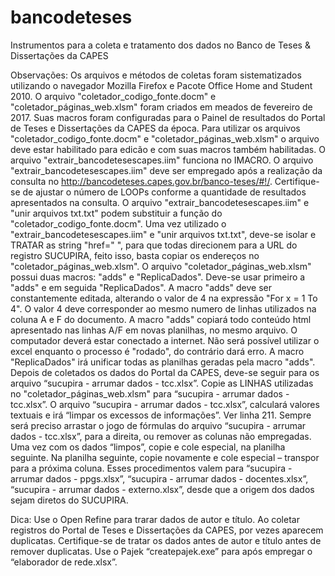 # bancodeteses
Instrumentos para a coleta e tratamento dos dados no Banco de Teses &amp; Dissertações da CAPES

Observações:
Os arquivos e métodos de coletas foram sistematizados utilizando o navegador Mozilla Firefox e Pacote Office Home and Student 2010.
O arquivo "coletador_codigo_fonte.docm" e "coletador_páginas_web.xlsm" foram criados em meados de fevereiro de 2017. Suas macros foram configuradas para o Painel de resultados do Portal de Teses e Dissertações da CAPES da época.
Para utilizar os arquivos  "coletador_codigo_fonte.docm" e "coletador_páginas_web.xlsm" o arquivo deve estar habilitado para edicão e com suas macros também habilitadas.
O arquivo "extrair_bancodetesescapes.iim" funciona no IMACRO.
O arquivo "extrair_bancodetesescapes.iim" deve ser empregado após a realização da consulta no http://bancodeteses.capes.gov.br/banco-teses/#!/.
	Certifique-se de ajustar o número de LOOPs conforme a quantidade de resultados apresentados na consulta. 
O arquivo "extrair_bancodetesescapes.iim" e "unir arquivos txt.txt" podem substituir a função do "coletador_codigo_fonte.docm".
Uma vez utilizado o "extrair_bancodetesescapes.iim" e "unir arquivos txt.txt", deve-se isolar e TRATAR as string "href=" ", para que todas direcionem para a URL do registro SUCUPIRA, feito isso, basta copiar os endereços no "coletador_páginas_web.xlsm".
O arquivo "coletador_páginas_web.xlsm" possui duas macros: "adds" e "ReplicaDados". Deve-se usar primeiro a "adds" e em seguida "ReplicaDados".
    A macro "adds" deve ser constantemente editada, alterando o valor de 4 na expressão "For x = 1 To 4". O valor 4 deve corresponder ao mesmo numero de linhas utilizados na coluna A e F do documento.
    A macro "adds" copiará todo conteúdo html apresentado nas linhas A/F em novas planilhas, no mesmo arquivo. O computador deverá estar conectado a internet. Não será possível utilizar o excel enquanto o processo é "rodado", do contrário dará erro.
    A macro "ReplicaDados" irá unificar todas as planilhas geradas pela macro "adds".
Depois de coletados os dados do Portal da CAPES, deve-se seguir para os arquivo “sucupira - arrumar dados - tcc.xlsx”.
	Copie as LINHAS utilizadas no "coletador_páginas_web.xlsm" para “sucupira - arrumar dados - tcc.xlsx”.
	O arquivo “sucupira - arrumar dados - tcc.xlsx”, calculará valores textuais e irá “limpar os excessos de informações”. Ver linha 211.
		Sempre será preciso arrastar o jogo de fórmulas do arquivo “sucupira - arrumar dados - tcc.xlsx”, para a direita, ou remover as colunas não empregadas.
	Uma vez com os dados “limpos”, copie e cole especial, na planilha seguinte.
	Na planilha seguinte, copie novamente e cole especial – transpor para a próxima coluna.
Esses procedimentos valem para “sucupira - arrumar dados - ppgs.xlsx”, “sucupira - arrumar dados - docentes.xlsx”, “sucupira - arrumar dados - externo.xlsx”, desde que a origem dos dados sejam diretos do SUCUPIRA.

Dica:
Use o Open Refine para trarar dados de autor e título.
Ao coletar registros do Portal de Teses e Dissertações da CAPES, por vezes aparecem duplicatas. Certifique-se de tratar os dados antes de autor e título antes de remover duplicatas.
Use o Pajek “createpajek.exe” para após empregar o “elaborador de rede.xlsx”.
